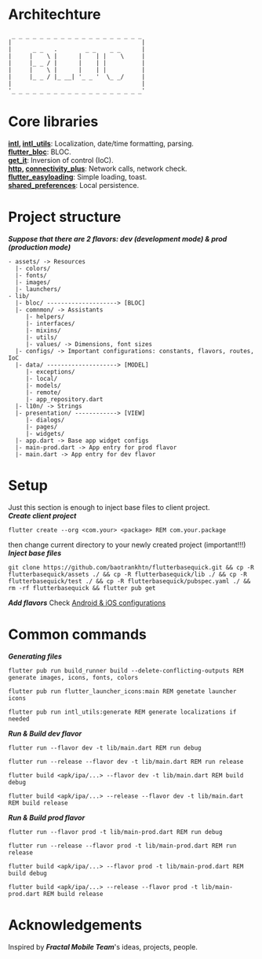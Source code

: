 
# Architechture
```
 _ _ _ _ _ _ _ _ _ _ _ _ _ _ _ _ _ _ _ 
|                                     |
|      _ _   .        _ _    _ _      |
|     |    \ |      |    | |    \     |
|     |_ _ / |      |    | |          |
|     |    \ |      |    | |          |
|     |_ _ / |_ __| '_ _ '  \_ _/     |
|                                     |
'_ _ _ _ _ _ _ _ _ _ _ _ _ _ _ _ _ _ _'

```

# Core libraries

**[intl](https://pub.dev/packages/intl), [intl_utils](https://pub.dev/packages/intl_utils)**: Localization, date/time formatting, parsing.  
**[flutter_bloc](https://pub.dev/packages/flutter_bloc)**: BLOC.  
**[get_it](https://pub.dev/packages/get_it)**: Inversion of control (IoC).  
**[http](https://pub.dev/packages/http), [connectivity_plus](https://pub.dev/packages/connectivity_plus)**: Network calls, network check.  
**[flutter_easyloading](https://pub.dev/packages/flutter_easyloading)**: Simple loading, toast.  
**[shared_preferences](https://pub.dev/packages/shared_preferences)**: Local persistence.  

# Project structure
***Suppose that there are 2 flavors: dev (development mode) & prod (production mode)***       

```
- assets/ -> Resources 
  |- colors/
  |- fonts/
  |- images/
  |- launchers/
- lib/
  |- bloc/ --------------------> [BLOC]
  |- comnmon/ -> Assistants
     |- helpers/
     |- interfaces/
     |- mixins/
     |- utils/
     |- values/ -> Dimensions, font sizes
  |- configs/ -> Important configurations: constants, flavors, routes, IoC
  |- data/ --------------------> [MODEL]
     |- exceptions/
     |- local/
     |- models/
     |- remote/
     |- app_repository.dart
  |- l10n/ -> Strings
  |- presentation/ ------------> [VIEW]
     |- dialogs/
     |- pages/
     |- widgets/
  |- app.dart -> Base app widget configs
  |- main-prod.dart -> App entry for prod flavor
  |- main.dart -> App entry for dev flavor
```

# Setup
Just this section is enough to inject base files to client project.  
***Create client project***
```
flutter create --org <com.your> <package> REM com.your.package
```
then change current directory to your newly created project (important!!!)   
***Inject base files***
```
git clone https://github.com/baotrankhtn/flutterbasequick.git && cp -R flutterbasequick/assets ./ && cp -R flutterbasequick/lib ./ && cp -R flutterbasequick/test ./ && cp -R flutterbasequick/pubspec.yaml ./ && rm -rf flutterbasequick && flutter pub get
```
***Add flavors***
Check [Android & iOS configurations](https://medium.com/@animeshjain/build-flavors-in-flutter-android-and-ios-with-different-firebase-projects-per-flavor-27c5c5dac10b)

# Common commands
***Generating files***
```  
flutter pub run build_runner build --delete-conflicting-outputs REM generate images, icons, fonts, colors
```  

```  
flutter pub run flutter_launcher_icons:main REM genetate launcher icons
```  

```  
flutter pub run intl_utils:generate REM generate localizations if needed
```  

***Run & Build dev flavor***
```
flutter run --flavor dev -t lib/main.dart REM run debug
```
```
flutter run --release --flavor dev -t lib/main.dart REM run release
```
```
flutter build <apk/ipa/...> --flavor dev -t lib/main.dart REM build debug
```
```
flutter build <apk/ipa/...> --release --flavor dev -t lib/main.dart REM build release
```
***Run & Build prod flavor***
```
flutter run --flavor prod -t lib/main-prod.dart REM run debug
```
```
flutter run --release --flavor prod -t lib/main-prod.dart REM run release
```
```
flutter build <apk/ipa/...> --flavor prod -t lib/main-prod.dart REM build debug
```
```
flutter build <apk/ipa/...> --release --flavor prod -t lib/main-prod.dart REM build release
```

# Acknowledgements
Inspired by ***Fractal Mobile Team***'s ideas, projects, people.  
